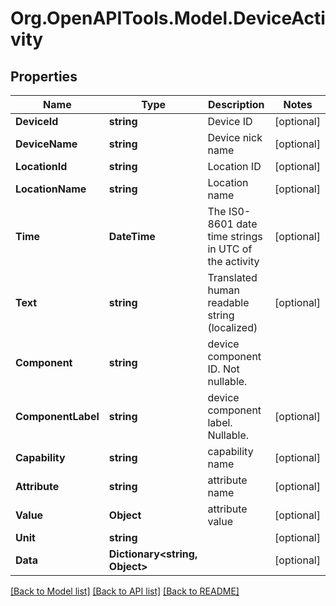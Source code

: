 # Org.OpenAPITools.Model.DeviceActivity
## Properties

Name | Type | Description | Notes
------------ | ------------- | ------------- | -------------
**DeviceId** | **string** | Device ID | [optional] 
**DeviceName** | **string** | Device nick name | [optional] 
**LocationId** | **string** | Location ID | [optional] 
**LocationName** | **string** | Location name | [optional] 
**Time** | **DateTime** | The IS0-8601 date time strings in UTC of the activity | [optional] 
**Text** | **string** | Translated human readable string (localized) | [optional] 
**Component** | **string** | device component ID. Not nullable. | 
**ComponentLabel** | **string** | device component label. Nullable. | [optional] 
**Capability** | **string** | capability name | [optional] 
**Attribute** | **string** | attribute name | [optional] 
**Value** | **Object** | attribute value | [optional] 
**Unit** | **string** |  | [optional] 
**Data** | **Dictionary&lt;string, Object&gt;** |  | [optional] 

[[Back to Model list]](../README.md#documentation-for-models) [[Back to API list]](../README.md#documentation-for-api-endpoints) [[Back to README]](../README.md)

